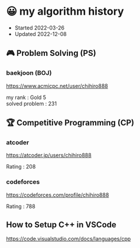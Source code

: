 # 😀 my algorithm history

- Started 2022-03-26  
- Updated 2022-12-08  

## 🎮 Problem Solving (PS)

### baekjoon (BOJ)

https://www.acmicpc.net/user/chihiro888  

my rank : Gold 5  
solved problem : 231  

## 🏆 Competitive Programming (CP)

### atcoder

https://atcoder.jp/users/chihiro888  

Rating : 208  

### codeforces

https://codeforces.com/profile/chihiro888  
  
Rating : 788  

## How to Setup C++ in VSCode

https://code.visualstudio.com/docs/languages/cpp